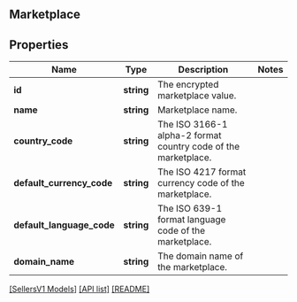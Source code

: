 ## Marketplace

## Properties

Name | Type | Description | Notes
------------ | ------------- | ------------- | -------------
**id** | **string** | The encrypted marketplace value. |
**name** | **string** | Marketplace name. |
**country_code** | **string** | The ISO 3166-1 alpha-2 format country code of the marketplace. |
**default_currency_code** | **string** | The ISO 4217 format currency code of the marketplace. |
**default_language_code** | **string** | The ISO 639-1 format language code of the marketplace. |
**domain_name** | **string** | The domain name of the marketplace. |

[[SellersV1 Models]](../) [[API list]](../../Api) [[README]](../../../README.md)
